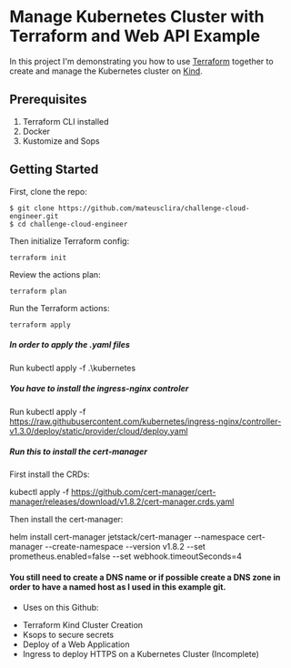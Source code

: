 # Manage Kubernetes Cluster with Terraform and Web API Example

In this project I'm demonstrating you how to use [Terraform](https://www.terraform.io/) together to create and manage the Kubernetes cluster on [Kind](https://kind.sigs.k8s.io/).

## Prerequisites
1. Terraform CLI installed
2. Docker
3. Kustomize and Sops

## Getting Started

First, clone the repo:
```shell
$ git clone https://github.com/mateusclira/challenge-cloud-engineer.git
$ cd challenge-cloud-engineer
```

Then initialize Terraform config: 
```shell
terraform init
```

Review the actions plan: 
```shell
terraform plan
```

Run the Terraform actions: 
```shell
terraform apply
```
##### In order to apply the .yaml files 
Run kubectl apply -f .\kubernetes 


##### You have to install the ingress-nginx controler 
Run kubectl apply -f https://raw.githubusercontent.com/kubernetes/ingress-nginx/controller-v1.3.0/deploy/static/provider/cloud/deploy.yaml

##### Run this to install the cert-manager

First install the CRDs:

kubectl apply -f https://github.com/cert-manager/cert-manager/releases/download/v1.8.2/cert-manager.crds.yaml

Then install the cert-manager:

helm install cert-manager jetstack/cert-manager --namespace cert-manager --create-namespace --version v1.8.2 --set prometheus.enabled=false --set webhook.timeoutSeconds=4

#### You still need to create a DNS name or if possible create a DNS zone in order to have a named host as I used in this example git.


* Uses on this Github:
- Terraform Kind Cluster Creation
- Ksops to secure secrets
- Deploy of a Web Application
- Ingress to deploy HTTPS on a Kubernetes Cluster (Incomplete)